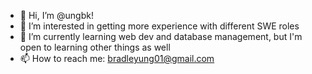 - 👋 Hi, I’m @ungbk!
- 👀 I’m interested in getting more experience with different SWE roles
- 🌱 I’m currently learning web dev and database management, but I'm open to learning other things as well
- 📫 How to reach me: bradleyung01@gmail.com
